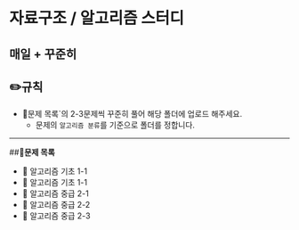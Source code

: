 # 자료구조 / 알고리즘 스터디
매일 + 꾸준히 
----
## ✏️**규칙**
* 📂문제 목록`의 2-3문제씩 꾸준히 풀어 해당 폴더에 업로드 해주세요.
   * 문제의 `알고리즘 분류`를 기준으로 폴더를 정합니다.
----
##📂**문제 목록**
* 📄 알고리즘 기초 1-1
* 📄 알고리즘 기초 1-1
* 📄 알고리즘 중급 2-1
* 📄 알고리즘 중급 2-2
* 📄 알고리즘 중급 2-3
